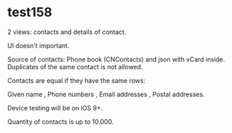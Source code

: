 # test158

2 views: contacts and details of contact.

UI doesn't important.

Source of contacts: Phone book (CNContacts) and json with vCard inside. Duplicates of the same contact is not allowed. 

Contacts are equal if they have the same rows:

Given name , Phone numbers , Email addresses , Postal addresses.

Device testing will be on iOS 9+.

Quantity of contacts is up to 10.000.
